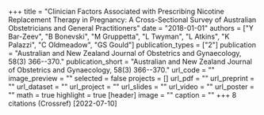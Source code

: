 +++
title = "Clinician Factors Associated with Prescribing Nicotine Replacement Therapy in Pregnancy: A Cross-Sectional Survey of Australian Obstetricians and General Practitioners"
date = "2018-01-01"
authors = ["Y Bar-Zeev", "B Bonevski", "M Gruppetta", "L Twyman", "L Atkins", "K Palazzi", "C Oldmeadow", "GS Gould"]
publication_types = ["2"]
publication = "Australian and New Zealand Journal of Obstetrics and Gynaecology, 58(3) 366--370."
publication_short = "Australian and New Zealand Journal of Obstetrics and Gynaecology, 58(3) 366--370."
url_code = ""
image_preview = ""
selected = false
projects = []
url_pdf = ""
url_preprint = ""
url_dataset = ""
url_project = ""
url_slides = ""
url_video = ""
url_poster = ""
math = true
highlight = true
[header]
image = ""
caption = ""
+++
8 citations (Crossref) [2022-07-10]
